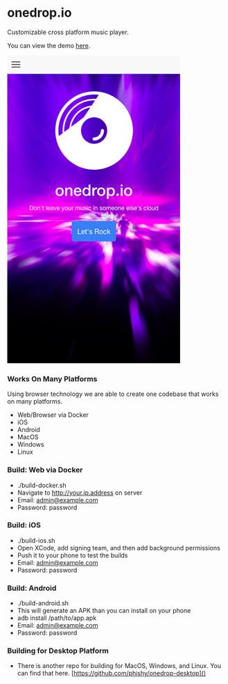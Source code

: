 # onedrop.io

Customizable cross platform music player.

You can view the demo [here](http://onedrop.io/info.html).

![image](screenshot_splash.png)

### Works On Many Platforms

Using browser technology we are able to create one codebase that works on many platforms.

* Web/Browser via Docker
* iOS
* Android
* MacOS
* Windows
* Linux

### Build: Web via Docker

* ./build-docker.sh
* Navigate to http://your.ip.address on server
* Email: admin@example.com
* Password: password

### Build: iOS

* ./build-ios.sh
* Open XCode, add signing team, and then add background permissions
* Push it to your phone to test the builds
* Email: admin@example.com
* Password: password

### Build: Android

* ./build-android.sh
* This will generate an APK than you can install on your phone
* adb install /path/to/app.apk
* Email: admin@example.com
* Password: password

### Building for Desktop Platform

* There is another repo for building for MacOS, Windows, and Linux. You can find that here. [https://github.com/phishy/onedrop-desktop]()
